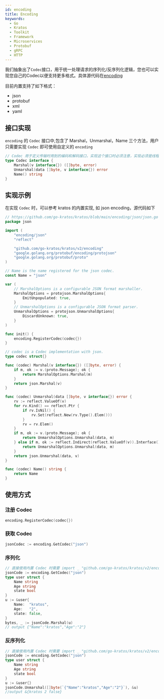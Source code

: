 ```yaml
---
id: encoding
title: Encoding
keywords:
  - Go
  - Kratos
  - Toolkit
  - Framework
  - Microservices
  - Protobuf
  - gRPC
  - HTTP
---
```

我们抽象出了`Codec`接口，用于统一处理请求的序列化/反序列化逻辑，您也可以实现您自己的Codec以便支持更多格式。具体源代码在[encoding](https://github.com/go-kratos/kratos/tree/main/encoding)

目前内置支持了如下格式：
* json
* protobuf
* xml
* yaml

## 接口实现

`encoding` 的 `Codec` 接口中,包含了 Marshal，Unmarshal，Name 三个方法，用户只需要实现 `Codec` 即可使用自定义的 `encoding`

```go
// Codec 用于定义传输时用到的编码和解码接口，实现这个接口时必须注意，实现必须是线程安全的，可以并发协程调用。
type Codec interface {
	Marshal(v interface{}) ([]byte, error)
	Unmarshal(data []byte, v interface{}) error
	Name() string
}
```

## 实现示例

在实现 `Codec` 时，可以参考 kratos 的内置实现, 如 json encoding，源代码如下

```go
// https://github.com/go-kratos/kratos/blob/main/encoding/json/json.go
package json

import (
	"encoding/json"
	"reflect"

	"github.com/go-kratos/kratos/v2/encoding"
	"google.golang.org/protobuf/encoding/protojson"
	"google.golang.org/protobuf/proto"
)

// Name is the name registered for the json codec.
const Name = "json"

var (
	// MarshalOptions is a configurable JSON format marshaller.
	MarshalOptions = protojson.MarshalOptions{
		EmitUnpopulated: true,
	}
	// UnmarshalOptions is a configurable JSON format parser.
	UnmarshalOptions = protojson.UnmarshalOptions{
		DiscardUnknown: true,
	}
)

func init() {
	encoding.RegisterCodec(codec{})
}

// codec is a Codec implementation with json.
type codec struct{}

func (codec) Marshal(v interface{}) ([]byte, error) {
	if m, ok := v.(proto.Message); ok {
		return MarshalOptions.Marshal(m)
	}
	return json.Marshal(v)
}

func (codec) Unmarshal(data []byte, v interface{}) error {
	rv := reflect.ValueOf(v)
	for rv.Kind() == reflect.Ptr {
		if rv.IsNil() {
			rv.Set(reflect.New(rv.Type().Elem()))
		}
		rv = rv.Elem()
	}
	if m, ok := v.(proto.Message); ok {
		return UnmarshalOptions.Unmarshal(data, m)
	} else if m, ok := reflect.Indirect(reflect.ValueOf(v)).Interface().(proto.Message); ok {
		return UnmarshalOptions.Unmarshal(data, m)
	}
	return json.Unmarshal(data, v)
}

func (codec) Name() string {
	return Name
}
````

## 使用方式

### 注册 Codec

```go
encoding.RegisterCodec(codec{})
```

### 获取 Codec

```go
jsonCodec := encoding.GetCodec("json")
```

### 序列化

```go
// 直接使用内置 Codec 时需要 import _ "github.com/go-kratos/kratos/v2/encoding/json"
jsonCode := encoding.GetCodec("json")
type user struct {
	Name string
	Age string
	state bool
}
u := &user{
	Name:  "kratos",
	Age:   "2",
	state: false,
}
bytes, _ := jsonCode.Marshal(u)
// output {"Name":"kratos","Age":"2"}
```

### 反序列化

```go
// 直接使用内置 Codec 时需要 import _ "github.com/go-kratos/kratos/v2/encoding/json"
jsonCode := encoding.GetCodec("json")
type user struct {
	Name string
	Age string
	state bool
}
u := &user{}
jsonCode.Unmarshal([]byte(`{"Name":"kratos","Age":"2"}`), &u)
//output &{kratos 2 false}
```
